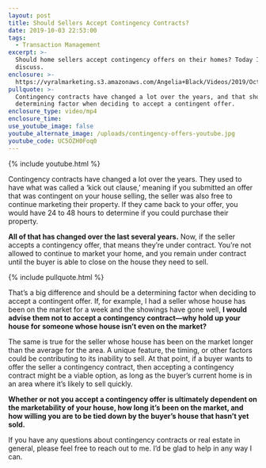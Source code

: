 ```yaml
---
layout: post
title: Should Sellers Accept Contingency Contracts?
date: 2019-10-03 22:53:00
tags:
  - Transaction Management
excerpt: >-
  Should home sellers accept contingency offers on their homes? Today I’ll
  discuss.
enclosure: >-
  https://vyralmarketing.s3.amazonaws.com/Angelia+Black/Videos/2019/October/Should+Sellers+Accept+Contingency+Contracts_.mp4
pullquote: >-
  Contingency contracts have changed a lot over the years, and that should be a
  determining factor when deciding to accept a contingent offer.
enclosure_type: video/mp4
enclosure_time:
use_youtube_image: false
youtube_alternate_image: /uploads/contingency-offers-youtube.jpg
youtube_code: UC5OZH0Foq0
---
```


{% include youtube.html %}

Contingency contracts have changed a lot over the years. They used to have what was called a ‘kick out clause,’ meaning if you submitted an offer that was contingent on your house selling, the seller was also free to continue marketing their property. If they came back to your offer, you would have 24 to 48 hours to determine if you could purchase their property.

**All of that has changed over the last several years.** Now, if the seller accepts a contingency offer, that means they’re under contract. You’re not allowed to continue to market your home, and you remain under contract until the buyer is able to close on the house they need to sell.

{% include pullquote.html %}

That’s a big difference and should be a determining factor when deciding to accept a contingent offer. If, for example, I had a seller whose house has been on the market for a week and the showings have gone well, **I would advise them not to accept a contingency contract—why hold up your house for someone whose house isn’t even on the market?&nbsp;**

The same is true for the seller whose house has been on the market longer than the average for the area. A unique feature, the timing, or other factors could be contributing to its inability to sell. At that point, if a buyer wants to offer the seller a contingency contract, then accepting a contingency contract might be a viable option, as long as the buyer’s current home is in an area where it’s likely to sell quickly.&nbsp;

**Whether or not you accept a contingency offer is ultimately dependent on the marketability of your house, how long it’s been on the market, and how willing you are to be tied down by the buyer’s house that hasn’t yet sold.**

If you have any questions about contingency contracts or real estate in general, please feel free to reach out to me. I’d be glad to help in any way I can.